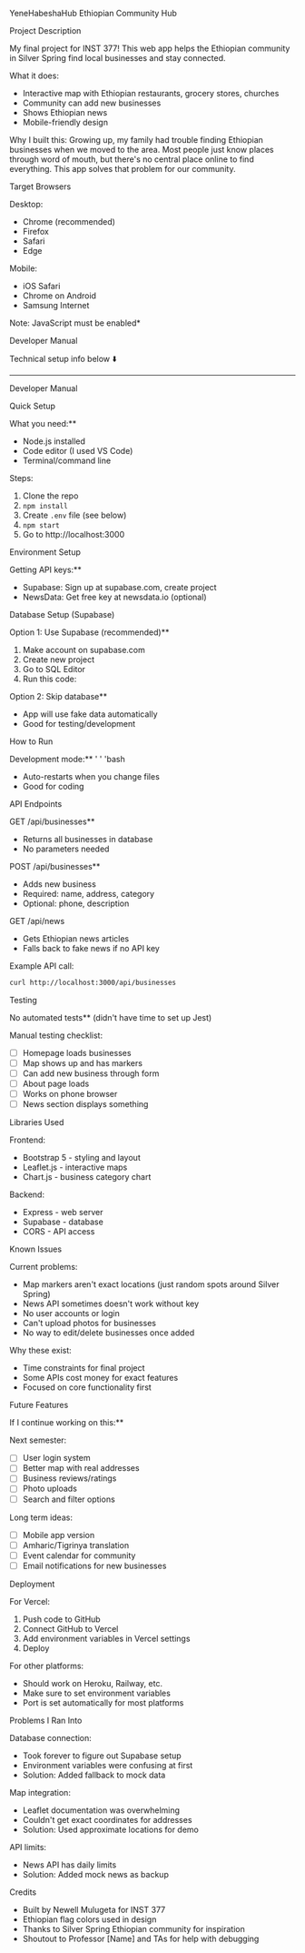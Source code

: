 YeneHabeshaHub Ethiopian Community Hub

Project Description

My final project for INST 377! This web app helps the Ethiopian community in Silver Spring find local businesses and stay connected. 

What it does:
- Interactive map with Ethiopian restaurants, grocery stores, churches
- Community can add new businesses 
- Shows Ethiopian news
- Mobile-friendly design

Why I built this:
Growing up, my family had trouble finding Ethiopian businesses when we moved to the area. Most people just know places through word of mouth, but there's no central place online to find everything. This app solves that problem for our community.

Target Browsers

Desktop:
- Chrome (recommended)
- Firefox 
- Safari
- Edge

Mobile:
- iOS Safari
- Chrome on Android
- Samsung Internet

Note: JavaScript must be enabled*

Developer Manual

Technical setup info below ⬇️

---

Developer Manual

Quick Setup

What you need:**
- Node.js installed
- Code editor (I used VS Code)
- Terminal/command line

Steps:
1. Clone the repo
2. `npm install`
3. Create `.env` file (see below)
4. `npm start`
5. Go to http://localhost:3000

Environment Setup

Getting API keys:**
- Supabase: Sign up at supabase.com, create project
- NewsData: Get free key at newsdata.io (optional)

Database Setup (Supabase)

Option 1: Use Supabase (recommended)**
1. Make account on supabase.com
2. Create new project 
3. Go to SQL Editor
4. Run this code:


Option 2: Skip database**
- App will use fake data automatically
- Good for testing/development

How to Run

Development mode:**
  ' ' 'bash

- Auto-restarts when you change files
- Good for coding

API Endpoints

GET /api/businesses**
- Returns all businesses in database
- No parameters needed

POST /api/businesses** 
- Adds new business
- Required: name, address, category
- Optional: phone, description

GET /api/news
- Gets Ethiopian news articles
- Falls back to fake news if no API key

Example API call:
```bash
curl http://localhost:3000/api/businesses
```

Testing

No automated tests** (didn't have time to set up Jest)

Manual testing checklist:
- [ ] Homepage loads businesses
- [ ] Map shows up and has markers
- [ ] Can add new business through form
- [ ] About page loads
- [ ] Works on phone browser
- [ ] News section displays something

Libraries Used

Frontend:
- Bootstrap 5 - styling and layout
- Leaflet.js - interactive maps  
- Chart.js - business category chart

Backend:
- Express - web server
- Supabase - database
- CORS - API access

Known Issues

Current problems:
- Map markers aren't exact locations (just random spots around Silver Spring)
- News API sometimes doesn't work without key
- No user accounts or login
- Can't upload photos for businesses
- No way to edit/delete businesses once added

Why these exist:
- Time constraints for final project
- Some APIs cost money for exact features
- Focused on core functionality first

Future Features

If I continue working on this:**

Next semester:
- [ ] User login system
- [ ] Better map with real addresses
- [ ] Business reviews/ratings
- [ ] Photo uploads
- [ ] Search and filter options

Long term ideas:
- [ ] Mobile app version
- [ ] Amharic/Tigrinya translation
- [ ] Event calendar for community
- [ ] Email notifications for new businesses

Deployment

For Vercel:
1. Push code to GitHub
2. Connect GitHub to Vercel
3. Add environment variables in Vercel settings
4. Deploy

For other platforms:
- Should work on Heroku, Railway, etc.
- Make sure to set environment variables
- Port is set automatically for most platforms

Problems I Ran Into

Database connection:
- Took forever to figure out Supabase setup
- Environment variables were confusing at first
- Solution: Added fallback to mock data

Map integration:
- Leaflet documentation was overwhelming 
- Couldn't get exact coordinates for addresses
- Solution: Used approximate locations for demo

API limits:
- News API has daily limits
- Solution: Added mock news as backup

Credits

- Built by Newell Mulugeta for INST 377
- Ethiopian flag colors used in design
- Thanks to Silver Spring Ethiopian community for inspiration
- Shoutout to Professor [Name] and TAs for help with debugging
